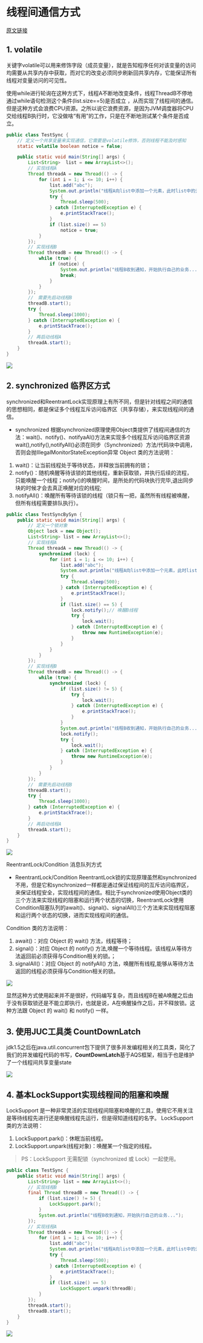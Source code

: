 # 线程间通信方式
[原文链接](https://blog.csdn.net/qq_42411214/article/details/107767326)

## 1. volatile

关键字volatile可以用来修饰字段（成员变量），就是告知程序任何对该变量的访问均需要从共享内存中获取，而对它的改变必须同步刷新回共享内存，它能保证所有线程对变量访问的可见性。

使用while进行轮询在这种方式下，线程A不断地改变条件，线程ThreadB不停地通过while语句检测这个条件(list.size==5)是否成立 ，从而实现了线程间的通信。但是这种方式会浪费CPU资源。之所以说它浪费资源，是因为JVM调度器将CPU交给线程B执行时，它没做啥“有用”的工作，只是在不断地测试某个条件是否成立。

```java
public class TestSync {
    // 定义一个共享变量来实现通信，它需要是volatile修饰，否则线程不能及时感知
    static volatile boolean notice = false;

    public static void main(String[] args) {
        List<String>  list = new ArrayList<>();
        // 实现线程A
        Thread threadA = new Thread(() -> {
            for (int i = 1; i <= 10; i++) {
                list.add("abc");
                System.out.println("线程A向list中添加一个元素，此时list中的元素个数为：" + list.size());
                try {
                    Thread.sleep(500);
                } catch (InterruptedException e) {
                    e.printStackTrace();
                }
                if (list.size() == 5)
                    notice = true;
            }
        });
        // 实现线程B
        Thread threadB = new Thread(() -> {
            while (true) {
                if (notice) {
                    System.out.println("线程B收到通知，开始执行自己的业务...");
                    break;
                }
            }
        });
        //　需要先启动线程B
        threadB.start();
        try {
            Thread.sleep(1000);
        } catch (InterruptedException e) {
            e.printStackTrace();
        }
        // 再启动线程A
        threadA.start();
    }
}
```

![](img/2024-04-01-13-24-56.png)

## 2. synchronized 临界区方式
synchronized和ReentrantLock实现原理上有所不同，但是针对线程之间的通信的思想相同，都是保证多个线程互斥访问临界区（共享存储），来实现线程间的通信。

- synchronized
根据synchronized原理使用Object类提供了线程间通信的方法：wait()、notify()、notifyaAl()方法来实现多个线程互斥访问临界区资源
wait(),notify(),notifyAll()必须在同步（Synchronized）方法/代码块中调用，否则会抛IllegalMonitorStateException异常
Object 类的方法说明：

1. wait()：让当前线程处于等待状态，并释放当前拥有的锁；
2. notify()：随机唤醒等待该锁的其他线程，重新获取锁，并执行后续的流程，只能唤醒一个线程；notify()的唤醒时间，是所处的代码块执行完毕,退出同步块的时候才会去真正唤醒对应的线程;
3. notifyAll()：唤醒所有等待该锁的线程（锁只有一把，虽然所有线程被唤醒，但所有线程需要排队执行）。

```java
public class TestSyncBySyn {
    public static void main(String[] args) {
        // 定义一个锁对象
        Object lock = new Object();
        List<String> list = new ArrayList<>();
        // 实现线程A
        Thread threadA = new Thread(() -> {
            synchronized (lock) {
                for (int i = 1; i <= 10; i++) {
                    list.add("abc");
                    System.out.println("线程A向list中添加一个元素，此时list中的元素个数为：" + list.size());
                    try {
                        Thread.sleep(500);
                    } catch (InterruptedException e) {
                        e.printStackTrace();
                    }
                    if (list.size() == 5) {
                        lock.notify();// 唤醒B线程
                        try {
                            lock.wait();
                        } catch (InterruptedException e) {
                            throw new RuntimeException(e);
                        }
                    }
                }
            }
        });
        // 实现线程B
        Thread threadB = new Thread(() -> {
            while (true) {
                synchronized (lock) {
                    if (list.size() != 5) {
                        try {
                            lock.wait();
                        } catch (InterruptedException e) {
                            e.printStackTrace();
                        }
                    }
                    System.out.println("线程B收到通知，开始执行自己的业务...");
                    lock.notify();
                    try {
                        lock.wait();
                    } catch (InterruptedException e) {
                        throw new RuntimeException(e);
                    }
                }
            }
        });
        //　需要先启动线程B
        threadB.start();
        try {
            Thread.sleep(1000);
        } catch (InterruptedException e) {
            e.printStackTrace();
        }
        // 再启动线程A
        threadA.start();
    }
}
```

![](img/2024-04-01-13-41-06.png)

ReentrantLock/Condition 消息队列方式
- ReentrantLock/Condition
ReentrantLock锁的实现原理虽然和synchronized不用，但是它和synchronized一样都是通过保证线程间的互斥访问临界区，来保证线程安全，实现线程间的通信。相比于synchronized使用Object类的三个方法来实现线程的阻塞和运行两个状态的切换，ReentrantLock使用Condition阻塞队列的await()、signal()、signalAll()三个方法来实现线程阻塞和运行两个状态的切换，进而实现线程间的通信。

Condition 类的方法说明：

1. await()：对应 Object 的 wait() 方法，线程等待；
2. signal()：对应 Object 的 notify() 方法,唤醒一个等待线程。该线程从等待方法返回前必须获得与Condition相关的锁。；
3. signalAll()：对应 Object 的 notifyAll() 方法，唤醒所有线程,能够从等待方法返回的线程必须获得与Condition相关的锁。

![](img/2024-04-01-13-29-27.png)

显然这种方式使用起来并不是很好，代码编写复杂，而且线程B在被A唤醒之后由于没有获取锁还是不能立即执行，也就是说，A在唤醒操作之后，并不释放锁。这种方法跟 Object 的 wait() 和 notify() 一样。

## 3. 使用JUC工具类 CountDownLatch
jdk1.5之后在java.util.concurrent包下提供了很多并发编程相关的工具类，简化了我们的并发编程代码的书写，**CountDownLatch**基于AQS框架，相当于也是维护了一个线程间共享变量state

![](img/2024-04-01-13-31-05.png)

## 4. 基本LockSupport实现线程间的阻塞和唤醒

LockSupport 是一种非常灵活的实现线程间阻塞和唤醒的工具，使用它不用关注是等待线程先进行还是唤醒线程先运行，但是得知道线程的名字。
LockSupport 类的方法说明：

1. LockSupport.park()：休眠当前线程。
2. LockSupport.unpark(线程对象)：唤醒某一个指定的线程。

> PS：LockSupport 无需配锁（synchronized 或 Lock）一起使用。

```java
public class TestSync {
    public static void main(String[] args) {
        List<String> list = new ArrayList<>();
        // 实现线程B
        final Thread threadB = new Thread(() -> {
            if (list.size() != 5) {
                LockSupport.park();
            }
            System.out.println("线程B收到通知，开始执行自己的业务...");
        });
        // 实现线程A
        Thread threadA = new Thread(() -> {
            for (int i = 1; i <= 10; i++) {
                list.add("abc");
                System.out.println("线程A向list中添加一个元素，此时list中的元素个数为：" + list.size());
                try {
                    Thread.sleep(500);
                } catch (InterruptedException e) {
                    e.printStackTrace();
                }
                if (list.size() == 5)
                    LockSupport.unpark(threadB);
            }
        });
        threadA.start();
        threadB.start();
    }
}
```

![](img/2024-04-01-13-32-36.png)
